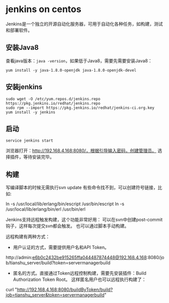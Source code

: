 # jenkins on centos

Jenkins是一个独立的开源自动化服务器，可用于自动化各种任务，如构建，测试和部署软件。

## 安装Java8
查看java版本：`java -version`，如果低于Java8，需要先需要安装Java8：
```
yum install -y java-1.8.0-openjdk java-1.8.0-openjdk-devel
```

## 安装jenkins
```
sudo wget -O /etc/yum.repos.d/jenkins.repo https://pkg.jenkins.io/redhat/jenkins.repo
sudo rpm --import https://pkg.jenkins.io/redhat/jenkins-ci.org.key
yum install -y jenkins
```

## 启动
```
service jenkins start
```

浏览器打开：http://192.168.4.168:8080/，根据引导输入密码，创建管理员。
选择插件，等待安装完毕。

## 构建

写编译脚本的时候无需执行svn update
有些命令找不到，可以创建符号链接，比如:

ln -s /usr/local/lib/erlang/bin/escript /usr/bin/escript
ln -s /usr/local/lib/erlang/bin/erl /usr/bin/erl

Jenkins支持远程触发构建，这个功能非常好用：
可以在svn中创建post-commit钩子，这样每次提交svn都会触发。
也可以通过脚本手动构建。

远程构建有两种方式：
* 用户认证的方式，需要提供用户名和API Token。

http://admin:e6b0c2432be915265ffa044487874448@192.168.4.168:8080/job/tianshu_server/build?token=servermanagerbuild

* 匿名的方式。直接通过Token远程控制构建，需要先安装插件：Build Authorization Token Root。
这样匿名用户也可以远程执行构建了：

curl "http://192.168.4.168:8080/buildByToken/build?job=tianshu_server&token=servermanagerbuild"

